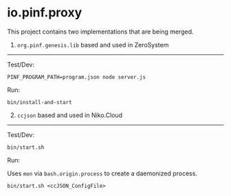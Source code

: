 io.pinf.proxy
=============

This project contains two implementations that are being merged.

1. `org.pinf.genesis.lib` based and used in ZeroSystem
------------------------------------------------------

Test/Dev:

`PINF_PROGRAM_PATH=program.json node server.js`

Run:

`bin/install-and-start`


2. `ccjson` based and used in Niko.Cloud
----------------------------------------

Test/Dev:

`bin/start.sh`

Run:

Uses `mon` via `bash.origin.process` to create a daemonized process.

`bin/start.sh <ccJSON_ConfigFile>`
